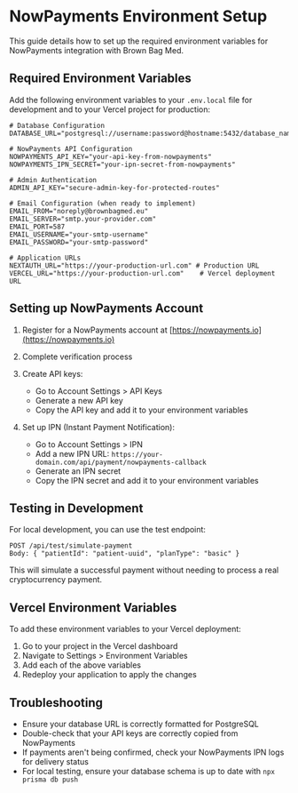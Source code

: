 # NowPayments Environment Setup

This guide details how to set up the required environment variables for NowPayments integration with Brown Bag Med.

## Required Environment Variables

Add the following environment variables to your `.env.local` file for development and to your Vercel project for production:

```dotenv
# Database Configuration
DATABASE_URL="postgresql://username:password@hostname:5432/database_name"

# NowPayments API Configuration
NOWPAYMENTS_API_KEY="your-api-key-from-nowpayments"
NOWPAYMENTS_IPN_SECRET="your-ipn-secret-from-nowpayments"

# Admin Authentication
ADMIN_API_KEY="secure-admin-key-for-protected-routes"

# Email Configuration (when ready to implement)
EMAIL_FROM="noreply@brownbagmed.eu"
EMAIL_SERVER="smtp.your-provider.com"
EMAIL_PORT=587
EMAIL_USERNAME="your-smtp-username"
EMAIL_PASSWORD="your-smtp-password"

# Application URLs
NEXTAUTH_URL="https://your-production-url.com" # Production URL
VERCEL_URL="https://your-production-url.com"    # Vercel deployment URL
```

## Setting up NowPayments Account

1. Register for a NowPayments account at [https://nowpayments.io](https://nowpayments.io)
2. Complete verification process
3. Create API keys:
   - Go to Account Settings > API Keys
   - Generate a new API key
   - Copy the API key and add it to your environment variables

4. Set up IPN (Instant Payment Notification):
   - Go to Account Settings > IPN
   - Add a new IPN URL: `https://your-domain.com/api/payment/nowpayments-callback`
   - Generate an IPN secret
   - Copy the IPN secret and add it to your environment variables

## Testing in Development

For local development, you can use the test endpoint:
```
POST /api/test/simulate-payment
Body: { "patientId": "patient-uuid", "planType": "basic" }
```

This will simulate a successful payment without needing to process a real cryptocurrency payment.

## Vercel Environment Variables

To add these environment variables to your Vercel deployment:

1. Go to your project in the Vercel dashboard
2. Navigate to Settings > Environment Variables
3. Add each of the above variables
4. Redeploy your application to apply the changes

## Troubleshooting

- Ensure your database URL is correctly formatted for PostgreSQL
- Double-check that your API keys are correctly copied from NowPayments
- If payments aren't being confirmed, check your NowPayments IPN logs for delivery status
- For local testing, ensure your database schema is up to date with `npx prisma db push`
